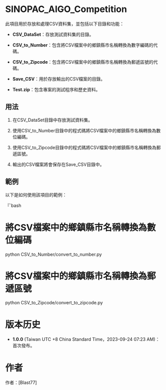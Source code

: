 # SINOPAC_AIGO_Competition
此項目用於存放和處理CSV資料集，並包括以下目錄和功能：

- **CSV_DataSet**：存放測試資料集的目錄。

- **CSV_to_Number**：包含將CSV檔案中的鄉鎮縣市名稱轉換為數字編碼的代碼。

- **CSV_to_Zipcode**：包含將CSV檔案中的鄉鎮縣市名稱轉換為郵遞區號的代碼。

- **Save_CSV**：用於存放輸出的CSV檔案的目錄。

- **Test.zip**：包含專案的測試程序和歷史資料。

## 用法

1. 在CSV_DataSet目錄中存放測試資料集。

2. 使用CSV_to_Number目錄中的程式碼將CSV檔案中的鄉鎮縣市名稱轉換為數位編碼。

3. 使用CSV_to_Zipcode目錄中的程式碼將CSV檔案中的鄉鎮縣市名稱轉換為郵遞區號。

4. 輸出的CSV檔案將會保存在Save_CSV目錄中。

## 範例

以下是如何使用該項目的範例：

『`bash
# 將CSV檔案中的鄉鎮縣市名稱轉換為數位編碼
python CSV_to_Number/convert_to_number.py

# 將CSV檔案中的鄉鎮縣市名稱轉換為郵遞區號
python CSV_to_Zipcode/convert_to_zipcode.py
 
# 版本历史

- **1.0.0** (Taiwan UTC +8 China Standard Time，2023-09-24 07:23 AM)：首次發布。

# 作者
作者：[Blast77]